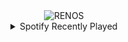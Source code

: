 <div align="center">
<picture>
    <source media="(prefers-color-scheme: dark)" srcset="https://i.ibb.co/gTsfmfk/output-gif.gif">
    <source media="(prefers-color-scheme: light)" srcset="https://i.ibb.co/gTsfmfk/output-gif.gif">
    <img alt="RENOS" src="https://i.ibb.co/gTsfmfk/output-gif.gif">
</picture>
<details>
<summary>Spotify Recently Played</summary>
<img src="https://spotify-recently-played-readme.vercel.app/api?user=31d6d6zerc5ct6kck32na2ozsqf4&unique=1&width=400" alt="Spotify" />
</details>
</div>

<!-- Image deletion URL: https://ibb.co/PhBPFPq/9c76632e51140fcbe4c01cc23b3f3274 -->
